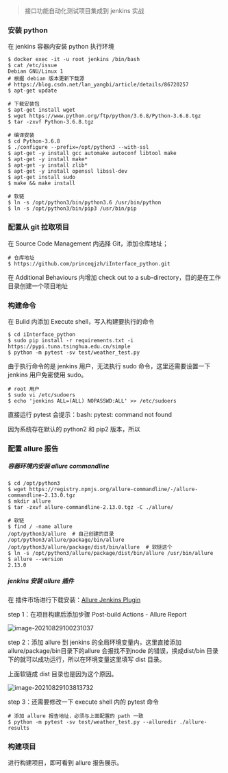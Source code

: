 > 接口功能自动化测试项目集成到 jenkins 实战



### 安装 python

在 jenkins 容器内安装 python 执行环境

```shell
$ docker exec -it -u root jenkins /bin/bash
$ cat /etc/issue  
Debian GNU/Linux 1
# 根据 debian 版本更新下载源
# https://blog.csdn.net/lan_yangbi/article/details/86720257
$ apt-get update

# 下载安装包
$ apt-get install wget
$ wget https://www.python.org/ftp/python/3.6.8/Python-3.6.8.tgz
$ tar -zxvf Python-3.6.8.tgz

# 编译安装
$ cd Python-3.6.8
$ ./configure --prefix=/opt/python3 --with-ssl
$ apt-get -y install gcc automake autoconf libtool make
$ apt-get -y install make*
$ apt-get -y install zlib*
$ apt-get -y install openssl libssl-dev
$ apt-get install sudo
$ make && make install 

# 软链
$ ln -s /opt/python3/bin/python3.6 /usr/bin/python
$ ln -s /opt/python3/bin/pip3 /usr/bin/pip
```



### 配置从 git 拉取项目

在 Source Code Management 内选择 Git，添加仓库地址；

```shell
# 仓库地址
$ https://github.com/princeqjzh/iInterface_python.git
```

在 Additional Behaviours 内增加 check out to a sub-directory，目的是在工作目录创建一个项目地址



### 构建命令

在 Bulid 内添加 Execute shell，写入构建要执行的命令

```shell
$ cd iInterface_python
$ sudo pip install -r requirements.txt -i https://pypi.tuna.tsinghua.edu.cn/simple
$ python -m pytest -sv test/weather_test.py
```

 由于执行命令的是 jenkins 用户，无法执行 sudo 命令，这里还需要设置一下 jenkins 用户免密使用 sudo。

```shell
# root 用户
$ sudo vi /etc/sudoers
$ echo 'jenkins ALL=(ALL) NOPASSWD:ALL' >> /etc/sudoers
```

直接运行 pytest 会提示：bash: pytest: command not found

因为系统存在默认的 python2 和 pip2 版本，所以

### 配置 allure 报告

##### 容器环境内安装 allure commandline

```shell
$ cd /opt/python3
$ wget https://registry.npmjs.org/allure-commandline/-/allure-commandline-2.13.0.tgz
$ mkdir allure
$ tar -zxvf allure-commandline-2.13.0.tgz -C ./allure/

# 软链
$ find / -name allure
/opt/python3/allure  # 自己创建的目录
/opt/python3/allure/package/bin/allure
/opt/python3/allure/package/dist/bin/allure  # 软链这个
$ ln -s /opt/python3/allure/package/dist/bin/allure /usr/bin/allure
$ allure --version
2.13.0
```

##### jenkins 安装 allure 插件

在 插件市场进行下载安装：[Allure Jenkins Plugin](https://plugins.jenkins.io/allure-jenkins-plugin)

step 1：在项目构建后添加步骤 Post-build Actions - Allure Report

![image-20210829100231037](https://gitee.com/abeelan/image-hosting-service/raw/master/img/image-20210829100231037.png)

step 2：添加 allure 到 jenkins 的全局环境变量内，这里直接添加 allure/package/bin目录下的allure 会报找不到node 的错误，换成dist/bin 目录下的就可以成功运行，所以在环境变量这里填写 dist 目录。

上面软链成 dist 目录也是因为这个原因。

![image-20210829103813732](https://gitee.com/abeelan/image-hosting-service/raw/master/img/image-20210829103813732.png)

step 3：还需要修改一下 execute shell 内的 pytest 命令

```shell
# 添加 allure 报告地址，必须与上面配置的 path 一致
$ python -m pytest -sv test/weather_test.py --alluredir ./allure-results
```



### 构建项目

进行构建项目，即可看到 allure 报告展示。

